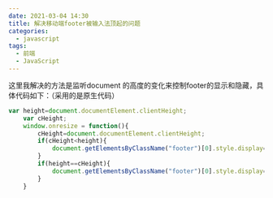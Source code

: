 ```yaml
---
date: 2021-03-04 14:30
title: 解决移动端footer被输入法顶起的问题
categories:
  - javascript
tags:
  - 前端
  - JavaScript
---
```


这里我解决的方法是监听document 的高度的变化来控制footer的显示和隐藏，具体代码如下：（采用的是原生代码）

```js
var height=document.documentElement.clientHeight;
    var cHeight;
    window.onresize = function(){
        cHeight=document.documentElement.clientHeight;
        if(cHeight<height){
            document.getElementsByClassName("footer")[0].style.display="none";
        }
        if(height==cHeight){
            document.getElementsByClassName("footer")[0].style.display="block";
        }
    }
```

